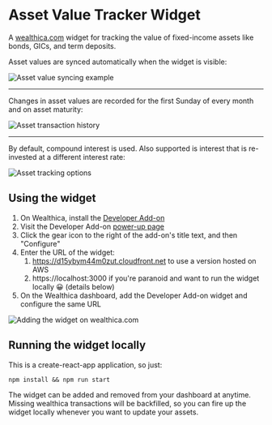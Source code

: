 # Asset Value Tracker Widget
A [wealthica.com](https://github.com/wealthica/wealthica.js) widget for tracking the value of fixed-income assets like bonds, GICs, and term deposits.

Asset values are synced automatically when the widget is visible:

![Asset value syncing example](https://i.imgur.com/qsC4myp.png)

---

Changes in asset values are recorded for the first Sunday of every month and on asset maturity:

![Asset transaction history](https://i.imgur.com/DGdjK4t.png)

---

By default, compound interest is used. Also supported is interest that is re-invested at a different interest rate: 

![Asset tracking options](https://i.imgur.com/GlobSjJ.png)

## Using the widget

1. On Wealthica, install the [Developer Add-on](https://app.wealthica.com/addons/details?id=wealthica%2Fwealthica-dev-addon)
2. Visit the Developer Add-on [power-up page](https://app.wealthica.com/addons/wealthica/wealthica-dev-addon)
3. Click the gear icon to the right of the add-on's title text, and then "Configure"
4. Enter the URL of the widget:
   1. https://d15ybym44m0zut.cloudfront.net to use a version hosted on AWS
   2. https://localhost:3000 if you're paranoid and want to run the widget locally 😀 (details below)
5. On the Wealthica dashboard, add the Developer Add-on widget and configure the same URL

![Adding the widget on wealthica.com](https://i.imgur.com/9kF5LWd.png)

## Running the widget locally

This is a create-react-app application, so just:

`npm install && npm run start`

The widget can be added and removed from your dashboard at anytime. Missing wealthica transactions will be backfilled, so you can fire up the widget locally whenever you want to update your assets.

